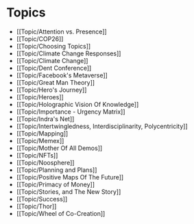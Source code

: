 # Topics

- [[Topic/Attention vs. Presence]]
- [[Topic/COP26]]
- [[Topic/Choosing Topics]]
- [[Topic/Climate Change Responses]]
- [[Topic/Climate Change]]
- [[Topic/Dent Conference]]
- [[Topic/Facebook's Metaverse]]
- [[Topic/Great Man Theory]]
- [[Topic/Hero's Journey]]
- [[Topic/Heroes]]
- [[Topic/Holographic Vision Of Knowledge]]
- [[Topic/Importance - Urgency Matrix]]
- [[Topic/Indra's Net]]
- [[Topic/Intertwingledness, Interdisciplinarity, Polycentricity]]
- [[Topic/Mapping]]
- [[Topic/Memex]]
- [[Topic/Mother Of All Demos]]
- [[Topic/NFTs]]
- [[Topic/Noosphere]]
- [[Topic/Planning and Plans]]
- [[Topic/Positive Maps Of The Future]]
- [[Topic/Primacy of Money]]
- [[Topic/Stories, and The New Story]]
- [[Topic/Success]]
- [[Topic/Thor]]
- [[Topic/Wheel of Co-Creation]]
